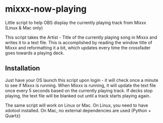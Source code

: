 # mixxx-now-playing
Little script to help OBS display the currently playing track from Mixxx (Linux & Mac only)

This script takes the Artist - Title of the currently playing song in Mixxx and writes it to a text file. This is accomplished by reading the window title of Mixxx and reformatting it a bit, which updates every time the crossfader goes towards a playing deck.

## Installation
Just have your OS launch this script upon login - it will check once a minute to see if Mixxx is running. When Mixxx is running, it will update the text file once every 5 seconds based on the currently playing track. If decks stop playing, the text file will be blanked out until a track starts playing again. 

The same script will work on Linux or Mac.
On Linux, you need to have xdotool installed. 
On Mac, no external dependencies are used (Python + Quartz)
